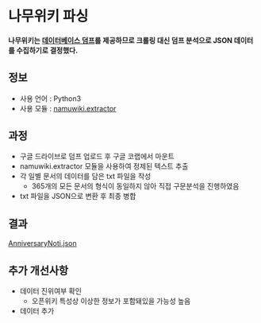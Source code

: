 # 나무위키 파싱

#### 나무위키는 [데이터베이스 덤프](https://blog.naver.com/livetrack/222326092570)를 제공하므로 크롤링 대신 덤프 분석으로 JSON 데이터를 수집하기로 결정했다.

## 정보
* 사용 언어 : Python3
* 사용 모듈 : [namuwiki.extractor](https://github.com/jonghwanhyeon/namu-wiki-extractor)

## 과정
* 구글 드라이브로 덤프 업로드 후 구글 코랩에서 마운트
* namuwiki.extractor 모듈을 사용하여 정제된 텍스트 추출
* 각 일별 문서의 데이터를 담은 txt 파일을 작성
    * 365개의 모든 문서의 형식이 동일하지 않아 직접 구문분석을 진행하였음
* txt 파일을 JSON으로 변환 후 최종 병합

## 결과
[AnniversaryNoti.json](https://github.com/csk200387/AnniversaryNoti/blob/main/Wiki/Anniversary.json)

## 추가 개선사항
* 데이터 진위여부 확인
    * 오픈위키 특성상 이상한 정보가 포함돼있을 가능성 높음
* 데이터 추가 
